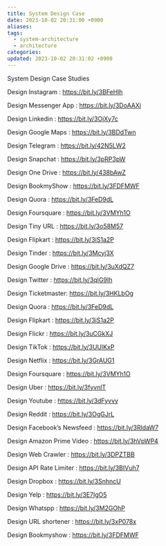 ```yaml
---
title: System Design Case
date: 2023-10-02 20:31:00 +0900
aliases: 
tags:
  - system-architecture
  - architecture
categories: 
updated: 2023-10-02 20:31:02 +0900
---
```


System Design Case Studies

Design Instagram : https://bit.ly/3BFeHlh

Design Messenger App : https://bit.ly/3DoAAXi

Design Linkedin : https://bit.ly/3OjXy7c

Design Google Maps : https://bit.ly/3BDdTwn

Design Telegram : https://bit.ly/42N5LW2

Design Snapchat : https://bit.ly/3pRP3pW

Design One Drive : https://bit.ly/438bAwZ

Design BookmyShow : https://bit.ly/3FDFMWF

Design Quora : https://bit.ly/3FeD9dL

Design Foursquare : https://bit.ly/3VMYh1O

Design Tiny URL : https://bit.ly/3o58M57

Design Flipkart : https://bit.ly/3iS1a2P

Design Tinder : https://bit.ly/3Mcyj3X

Design Google Drive : https://bit.ly/3uXdQZ7

Design Twitter : https://bit.ly/3qIG9Ih

Design Ticketmaster: https://bit.ly/3HKLbOg

Design Quora : https://bit.ly/3FeD9dL

Design Flipkart : https://bit.ly/3iS1a2P

Design Flickr : https://bit.ly/3uCGkXJ

Design TikTok : https://bit.ly/3UUlKxP

Design Netflix : https://bit.ly/3GrAUG1

Design Foursquare : https://bit.ly/3VMYh1O

Design Uber : https://bit.ly/3fyvnlT

Design Youtube : https://bit.ly/3dFyvvy

Design Reddit : https://bit.ly/3OgGJrL

Design Facebook’s Newsfeed : https://bit.ly/3RldaW7

Design Amazon Prime Video : https://bit.ly/3hVpWP4

Design Web Crawler : https://bit.ly/3DPZTBB

Design API Rate Limiter : https://bit.ly/3BIVuh7

Design Dropbox : https://bit.ly/3SnhncU

Design Yelp : https://bit.ly/3E7IgO5

Design Whatspp : https://bit.ly/3M2GOhP

Design URL shortener : https://bit.ly/3xP078x

Design Bookmyshow : https://bit.ly/3FDFMWF
